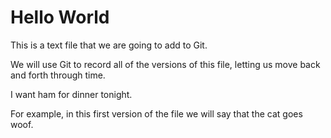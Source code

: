 # Hello World

This is a text file that we are going to add to Git.

We will use Git to record all of the versions of this file,
letting us move back and forth through time.

I want ham for dinner tonight.

For example, in this first version of the file we
will say that the cat goes woof.
